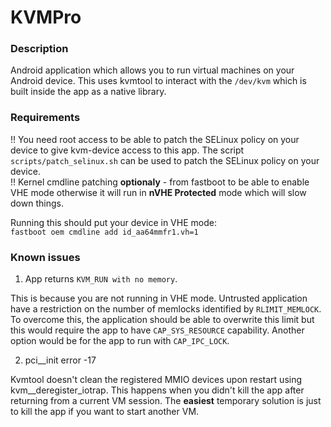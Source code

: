 # KVMPro

### Description

Android application which allows you to run virtual machines on your Android device. This uses kvmtool to interact with the `/dev/kvm` which is built inside the app as a native library.

### Requirements

!! You need root access to be able to patch the SELinux policy on your device to give kvm-device access to this app. The script `scripts/patch_selinux.sh` can be used to patch the SELinux policy on your device.\
!! Kernel cmdline patching **optionaly** - from fastboot to be able to enable VHE mode otherwise it will run in **nVHE Protected** mode which will slow down things.

Running this should put your device in VHE mode:\
`fastboot oem cmdline add id_aa64mmfr1.vh=1` 

### Known issues

1. App returns `KVM_RUN with no memory`.

This is because you are not running in VHE mode. Untrusted application have a restriction on the number of memlocks identified by `RLIMIT_MEMLOCK`. To overcome this, the application should be able to overwrite this limit but this would require the app to have `CAP_SYS_RESOURCE` capability. Another option would be for the app to run with `CAP_IPC_LOCK`.

2. pci__init error -17

Kvmtool doesn't clean the registered MMIO devices upon restart using kvm__deregister_iotrap. This happens when you didn't kill the app after returning from a current VM session. The **easiest** temporary solution is just to kill the app if you want to start another VM.




